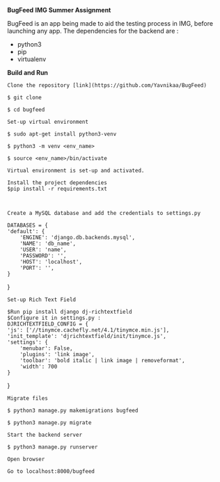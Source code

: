 **BugFeed**
**IMG Summer Assignment**

BugFeed is an app being made to aid the testing process in IMG, before launching any app. 
The dependencies for the backend are :
   - python3
   - pip
   - virtualenv
    

**Build and Run**

    Clone the repository [link](https://github.com/Yavnikaa/BugFeed)

    $ git clone 

    $ cd bugfeed

    Set-up virtual environment

    $ sudo apt-get install python3-venv

    $ python3 -m venv <env_name>

    $ source <env_name>/bin/activate 
    
    Virtual environment is set-up and activated.
    
    Install the project dependencies
    $pip install -r requirements.txt
   
    
    
    Create a MySQL database and add the credentials to settings.py
    
    DATABASES = {
    'default': {
        'ENGINE': 'django.db.backends.mysql',
        'NAME': 'db_name',
        'USER': 'name',
        'PASSWORD': '',
        'HOST': 'localhost',
        'PORT': '',
    }
}

    Set-up Rich Text Field
   
    $Run pip install django dj-richtextfield
    $Configure it in settings.py :
    DJRICHTEXTFIELD_CONFIG = {
    'js': ['//tinymce.cachefly.net/4.1/tinymce.min.js'],
    'init_template': 'djrichtextfield/init/tinymce.js',
    'settings': {
        'menubar': False,
        'plugins': 'link image',
        'toolbar': 'bold italic | link image | removeformat',
        'width': 700
    }
}

    
    Migrate files

    $ python3 manage.py makemigrations bugfeed

    $ python3 manage.py migrate

    Start the backend server

    $ python3 manage.py runserver

    Open browser

    Go to localhost:8000/bugfeed 
 

